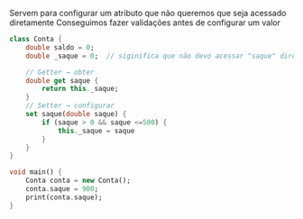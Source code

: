 Servem para configurar um atributo que não queremos que seja acessado diretamente
Conseguimos fazer validações antes de configurar um valor

```dart
class Conta {
    double saldo = 0;
    double _saque = 0;  // siginifica que não devo acessar "saque" diretamente

    // Getter → obter
    double get saque {
        return this._saque;
    }
    // Setter → configurar
    set saque(double saque) {
        if (saque > 0 && saque <=500) {
            this._saque = saque
        }
    }
}

void main() {
    Conta conta = new Conta();
    conta.saque = 900;
    print(conta.saque);
}
```